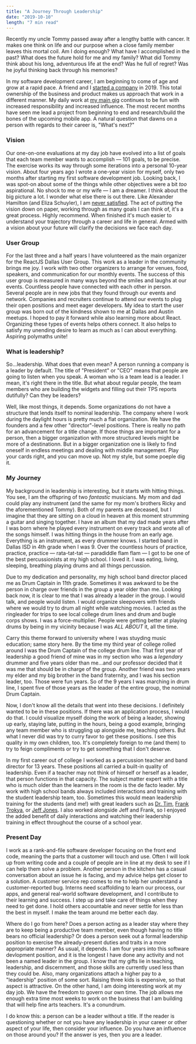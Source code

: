 ```yaml
---
title: "A Journey Through Leadership"
date: "2019-10-10"
length: "7 min read"
---
```


Recently my uncle Tommy passed away after a lengthy battle with cancer. It makes one think on life and our purpose when a close family member leaves this mortal coil. Am I doing enough? What have I accomplished in the past? What does the future hold for me and my family? What did Tommy think about his long, adventurous life at the end? Was he full of regret? Was he joyful thinking back through his memories?

In my software development career, I am beginning to come of age and grow at a rapid pace. A friend and I [started a company](https://www.presto-assistant.com) in 2019. This total ownership of the business and product makes us approach that work in a different manner. My daily work at [my main gig](https://www.call-em-all.com/meet-us) continues to be fun with increased responsibility and increased influence. The most recent months have seen me lead a project from beginning to end and research/build the bones of the upcoming mobile app. A natural question that dawns on a person with regards to their career is, "What's next?"

### Vision

Our one-on-one evaluations at my day job have evolved into a list of goals that each team member wants to accomplish — 101 goals, to be precise. The exercise works its way through some iterations into a personal 10-year vision. About four years ago I wrote a one-year vision for myself, only two months after starting my first software development job. Looking back, I was spot-on about some of the things while other objectives were a bit _too_ aspirational. No shock to me or my wife — I am a dreamer. I think about the big picture a lot. I wonder what else there is out there. Like Alexander Hamilton (and Eliza Schuyler), I am [never satisfied](https://www.youtube.com/watch?v=3774VI3cT5M). The act of putting the vision down on paper, working through as many goals I can think of, it's a great process. Highly recommend. When finished it's much easier to understand your trajectory through a career and life in general. Armed with a vision about your future will clarify the decisions we face each day.

### User Group

For the last three and a half years I have volunteered as the main organizer for the ReactJS Dallas User Group. This work as a leader in the community brings me joy. I work with two other organizers to arrange for venues, food, speakers, and communication for our monthly events. The success of this user group is measured in many ways beyond the smiles and laughs at our events. Countless people have connected with each other in person. Several people are in new jobs that they found through our events and network. Companies and recruiters continue to attend our events to plug their open positions and meet eager developers. My idea to start the user group was born out of the kindness shown to me at Dallas and Austin meetups. I hoped to pay it forward while also learning more about React. Organizing these types of events helps others connect. It also helps to satisfy my unending desire to learn as much as I can about everything. Aspiring polymaths unite!

### What is leadership?

So...leadership. What does that even mean? A person running a company is a leader by default. The title of "President" or "CEO" means that people are going to listen when you speak. A woman who is a team lead is a leader. I mean, it's right there in the title. But what about regular people, the team members who are building the widgets and filling out their TPS reports dutifully? Can they be leaders?

Well, like most things, it depends. Some organizations do not have a structure that lends itself to nominal leadership. The company where I work during the daylight hours is pretty much a flat organization. We have the founders and a few other "director"-level positions. There is really no path for an advancement for a title change. If those things are important for a person, then a bigger organization with more structured levels might be more of a destinationn. But in a bigger organization one is likely to find oneself in endless meetings and dealing with middle management. Play your cards right, and you can move up. Not my style, but some poeple dig it.

### My Journey

My background in leadership is interesting, but it starts with hitting things. You see, I am the offspring of two _fantastic_ musicians. My mom and dad could play any instrument (and the same for my mom's brothers Ricky and the aforementioned Tommy). Both of my parents are deceased, but I imagine that they are sitting on a cloud in heaven at this moment strumming a guitar and singing together. I have an album that my dad made years after I was born where he played every instrument on every track and wrote all of the songs himself. I was hitting things in the house from an early age. Everything is an instrument, as every drummer knows. I started band in Dallas ISD in 4th grade when I was 9. Over the countless hours of practice, practice, practice — rata-tat-tat — paradiddle flam flam — I got to be one of the best percussionists at my high school. I loved it. I was eating, living, sleeping, breathing playing drums and all things percussion.

Due to my dedication and personality, my high school band director placed me as Drum Captain in 11th grade. Sometimes it was awkward to be the person in charge over friends in the group a year older than me. Looking back now, it is clear to me that I was already a leader in the group. I would talk, and people would listen. I would organize sleepovers with friends where we would try to drum all night while watching movies. I acted as the ringleader for trips to see local college drum lines and drum and bugle corps shows. I was a force-multiplier. People were getting better at playing drums by being in my vicinity because I was _ALL ABOUT_ it, all the time.

Carry this theme forward to university where I was stuyding music education; same story here. By the time my third year of college rolled around I was the Drum Captain of the college drum line. That first year of leadership a good friend of mine was in my section who was a _legendary_ drummer and five years older than me...and our professor decided that it was me that should be in charge of the group. Another friend was two years my elder and my big brother in the band fraternity, and I was his section leader, too. Those were fun years. So of the 9 years I was marching in drum line, I spent five of those years as the leader of the entire group, the nominal Drum Captain.

Now, I don't know all the details that went into these decisions. I definitely wanted to be in these positions. If there was an application process, I would do that. I could visualize myself doing the work of being a leader, showing up early, staying late, putting in the hours, being a good example, bringing any team member who is struggling up alongside me, teaching others. But what I never did was try to curry favor to get these positions. I see this quality in my own children, too. It's completely foreign to me (and them) to try to feign compliments or try to get something that I don't deserve.

In my first career out of college I worked as a percussion teacher and band director for 13 years. These positions all carried a built-in quality of leadership. Even if a teacher may not think of himself or herself as a leader, that person functions in that capacity. The subject matter expert with a title who is much older than the learners in the room is the de facto leader. My work with high school bands always included interactions and training with the student leadership team, too. Sometimes this would mean leadership training for the students (and me!) with great leaders such as [Dr. Tim](http://www.attitudeconcepts.com/about-tim/), [Frank Trokya](http://www.texasbandmasters.org/pdfs/2019/members/2019_TBA_Award_Winners.pdf), or [Jeff Jones](https://www.jonesleadership.com/). I also worked alongside Jeff and Frank, so I enjoyed the added benefit of daily interactions and watching their leadership training in effect throughout the course of a school year.

### Present Day

I work as a rank-and-file software developer focusing on the front end code, meaning the parts that a customer will touch and use. Often I will look up from writing code and a couple of people are in line at my desk to see if I can help them solve a problem. Another person in the kitchen has a casual conversation about an issue he is facing, and my advice helps get closer to a solution. A customer service rep comes to me to help her understand a customer-reported bug. Interns need scaffolding to learn our process, our apps, and general real-world software development, and I contribute to their learning and success. I step up and take care of things when they need to get done. I hold others accountable and never settle for less than the best in myself. I make the team around me better each day.

Where do I go from here? Does a person acting as a leader stay where they are to keep being a productive team member, even though having no title bears no official leadership? Or does a person seek out a formal leadership position to exercise the already-present duties and traits in a more appropriate manner? As usual, it depends. I am four years into this software devlopment position, and it is the longest I have done any activity and not been a named leader in the group. I know that my gifts lie in teaching, leadership, and discernment, and those skills are currently used less than they could be. Also, many organizations attach a higher pay to a "leadership" position of some sort. Raising three kids is expensive, so that aspect is attractive. On the other hand, I am doing interesting work at my day job. We have the freedom to govern our own time. The job allows me enough extra time most weeks to work on the business that I am building that will help fine arts teachers. It's a conundrum.

I do know this: a person can be a leader without a title. If the reader is questioning whether or not you have any leadership in your career or other aspect of your life, then consider your influence. Do you have an influence on those around you? If the answer is yes, then you are a leader.


